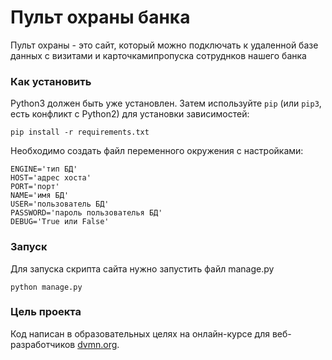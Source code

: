 # Пульт охраны банка

Пульт охраны - это сайт, который можно подключать к удаленной базе данных с визитами и карточкамипропуска сотруднков нашего банка

### Как установить

Python3 должен быть уже установлен. 
Затем используйте `pip` (или `pip3`, есть конфликт с Python2) для установки зависимостей:
```
pip install -r requirements.txt
```
Необходимо создать файл переменного окружения с настройками:
```
ENGINE='тип БД'
HOST='адрес хоста'
PORT='порт'
NAME='имя БД'
USER='пользователь БД'
PASSWORD='пароль пользователья БД'
DEBUG='True или False'
```
### Запуск
Для запуска скрипта сайта нужно запустить файл manage.py
```
python manage.py
```

### Цель проекта

Код написан в образовательных целях на онлайн-курсе для веб-разработчиков [dvmn.org](https://dvmn.org/).